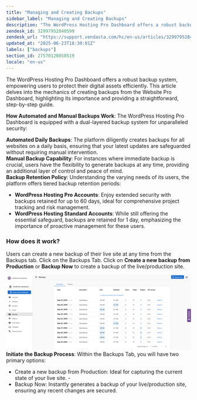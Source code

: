 ```yaml
---
title: "Managing and Creating Backups"
sidebar_label: "Managing and Creating Backups"
description: "The WordPress Hosting Pro Dashboard offers a robust backup system, empowering users to protect their digital assets efficiently. This article delves into the m"
zendesk_id: 32997952840599
zendesk_url: "https://support.vendasta.com/hc/en-us/articles/32997952840599-Managing-and-Creating-Backups"
updated_at: "2025-06-23T18:30:01Z"
labels: ["backups"]
section_id: 27570120858519
locale: "en-us"
---
```


The WordPress Hosting Pro Dashboard offers a robust backup system, empowering users to protect their digital assets efficiently. This article delves into the mechanics of creating backups from the Website Pro Dashboard, highlighting its importance and providing a straightforward, step-by-step guide.

**How Automated and Manual Backups Work**: The WordPress Hosting Pro Dashboard is equipped with a dual-layered backup system for unparalleled security:

**Automated Daily Backups**: The platform diligently creates backups for all websites on a daily basis, ensuring that your latest updates are safeguarded without requiring manual intervention.  
**Manual Backup Capability**: For instances where immediate backup is crucial, users have the flexibility to generate backups at any time, providing an additional layer of control and peace of mind.  
**Backup Retention Policy**: Understanding the varying needs of its users, the platform offers tiered backup retention periods:

*   **WordPress Hosting Pro Accounts**: Enjoy extended security with backups retained for up to 60 days, ideal for comprehensive project tracking and risk management.
*   **WordPress Hosting Standard Accounts**: While still offering the essential safeguard, backups are retained for 1 day, emphasizing the importance of proactive management for these users.

### How does it work?

Users can create a new backup of their live site at any time from the Backups tab. Click on the Backups Tab. Click on **Create a new backup from Production** or **Backup Now** to create a backup of the live/production site.

![Screenshot 2025-05-27 at 3.08.23 PM.png](./img/32997952840599-27fd398bb0.png)**Initiate the Backup Process**: Within the Backups Tab, you will have two primary options:

*   Create a new backup from Production: Ideal for capturing the current state of your live site. -
*   Backup Now: Instantly generates a backup of your live/production site, ensuring any recent changes are secured.

